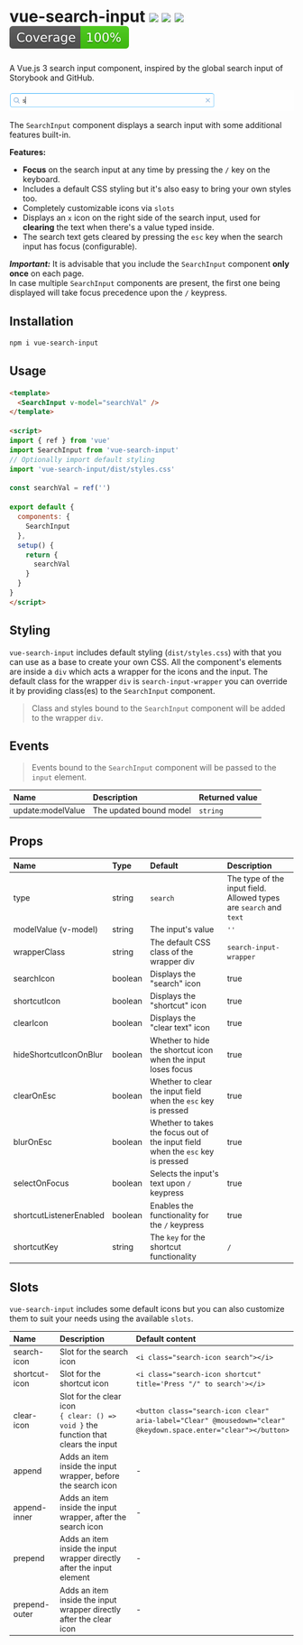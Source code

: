 # vue-search-input <a href="https://npm.im/vue-search-input"><img src="https://badgen.net/npm/v/vue-search-input"></a> ![](https://img.badgesize.io/kouts/vue-search-input/main/dist/vue-search-input.umd.js.svg) ![](https://img.badgesize.io/kouts/vue-search-input/main/dist/vue-search-input.umd.js.svg?compression=gzip) ![](coverage/badge.svg)

A Vue.js 3 search input component, inspired by the global search input of Storybook and GitHub.

![](.github/vue-search-input.gif)

The `SearchInput` component displays a search input with some additional features built-in.

**Features:**

- **Focus** on the search input at any time by pressing the `/` key on the keyboard.
- Includes a default CSS styling but it's also easy to bring your own styles too.
- Completely customizable icons via `slots`
- Displays an `x` icon on the right side of the search input, used for **clearing** the text when there's a value typed inside.
- The search text gets cleared by pressing the `esc` key when the search input has focus (configurable).

**_Important:_** It is advisable that you include the `SearchInput` component **only once** on each page.  
 In case multiple `SearchInput` components are present, the first one being displayed will take focus precedence upon the `/` keypress.

## Installation

```bash
npm i vue-search-input
```

## Usage

```html
<template>
  <SearchInput v-model="searchVal" />
</template>

<script>
import { ref } from 'vue'
import SearchInput from 'vue-search-input'
// Optionally import default styling
import 'vue-search-input/dist/styles.css'

const searchVal = ref('')

export default {
  components: {
    SearchInput
  },
  setup() {
    return {
      searchVal
    }
  }
}
</script>
```

## Styling
`vue-search-input` includes default styling (`dist/styles.css`) with that you can use as a base to create your own CSS.
All the component's elements are inside a `div` which acts a wrapper for the icons and the input.
The default class for the wrapper `div` is `search-input-wrapper` you can override it by providing class(es) to the `SearchInput` component.
> Class and styles bound to the `SearchInput` component will be added to the wrapper `div`.

## Events
> Events bound to the `SearchInput` component will be passed to the `input` element.

| Name | Description | Returned value
| :--- | :--- | :--- |
| update:modelValue | The updated bound model | `string`

## Props
| Name | Type | Default | Description
| :--- | :--- | :--- | :--- |
| type | string | `search` | The type of the input field. Allowed types are `search` and `text` |
| modelValue (v-model) | string | The input's value | `''` |
| wrapperClass | string | The default CSS class of the wrapper div | `search-input-wrapper` |
| searchIcon | boolean | Displays the "search" icon | true |
| shortcutIcon | boolean | Displays the "shortcut" icon | true |
| clearIcon | boolean | Displays the "clear text" icon | true |
| hideShortcutIconOnBlur | boolean | Whether to hide the shortcut icon when the input loses focus | true |
| clearOnEsc | boolean | Whether to clear the input field when the `esc` key is pressed | true |
| blurOnEsc | boolean | Whether to takes the focus out of the input field when the `esc` key is pressed | true |
| selectOnFocus | boolean | Selects the input's text upon `/` keypress | true |
| shortcutListenerEnabled | boolean | Enables the functionality for the `/` keypress | true |
| shortcutKey | string | The `key` for the shortcut functionality | `/` |

## Slots

`vue-search-input` includes some default icons but you can also customize them to suit your needs using the available `slots`.

| Name | Description | Default content
| :--- | :--- | :--- |
| search-icon | Slot for the search icon | `<i class="search-icon search"></i>` |
| shortcut-icon | Slot for the shortcut icon | `<i class="search-icon shortcut" title='Press "/" to search'></i>` |
| clear-icon | Slot for the clear icon <br />`{ clear: () => void }` the function that clears the input |  `<button class="search-icon clear" aria-label="Clear" @mousedown="clear" @keydown.space.enter="clear"></button>`|
| append | Adds an item inside the input wrapper, before the search icon | - |
| append-inner | Adds an item inside the input wrapper, after the search icon | - |
| prepend | Adds an item inside the input wrapper directly after the input element | - |
| prepend-outer | Adds an item inside the input wrapper directly after the clear icon | - |